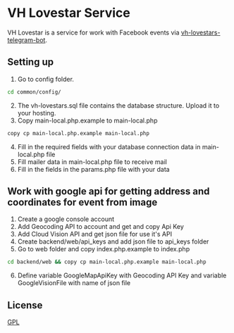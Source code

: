 # VH Lovestar Service

VH Lovestar is a service for work with Facebook events via [vh-lovestars-telegram-bot](https://github.com/skorikdeveloper/vh-lovestars).

## Setting up
1) Go to config folder.
```bash
cd common/config/
```
2) The vh-lovestars.sql file contains the database structure. Upload it to your hosting.
3) Copy main-local.php.example to main-local.php
```bash
copy cp main-local.php.example main-local.php
```
4) Fill in the required fields with your database connection data in main-local.php file
5) Fill mailer data in main-local.php file to receive mail
6) Fill in the fields in the params.php file with your data

## Work with google api for getting address and coordinates for event from image
1) Create a google console account
2) Add Geocoding API to account and get and copy Api Key
3) Add Cloud Vision API and get json file for use it\'s API
4) Create backend/web/api_keys and add json file to api_keys folder
5) Go to web folder and copy index.php.example to index.php
```bash
cd backend/web && copy cp main-local.php.example main-local.php
```
6) Define variable GoogleMapApiKey with Geocoding API Key and variable GoogleVisionFile with name of json file


## License

[GPL](https://www.gnu.org/licenses/gpl-3.0.html)
